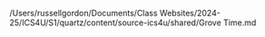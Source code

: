 /Users/russellgordon/Documents/Class Websites/2024-25/ICS4U/S1/quartz/content/source-ics4u/shared/Grove Time.md